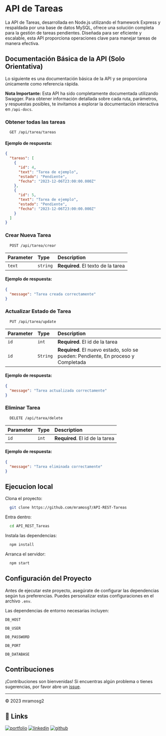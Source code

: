 # API de Tareas

La API de Tareas, desarrollada en Node.js utilizando el framework Express y respaldada por una base de datos MySQL, ofrece una solución completa para la gestión de tareas pendientes. Diseñada para ser eficiente y escalable, esta API proporciona operaciones clave para manejar tareas de manera efectiva.



## Documentación Básica de la API (Solo Orientativa)

Lo siguiente es una documentación básica de la API y se proporciona únicamente como referencia rápida. 

**Nota Importante:** Esta API ha sido completamente documentada utilizando Swagger. Para obtener información detallada sobre cada ruta, parámetros, y respuestas posibles, te invitamos a explorar la documentación interactiva en `/api-docs`.

### Obtener todas las tareas

```
  GET /api/tarea/tareas
```
#### Ejemplo de respuesta: 
```json
{
  "tareas": [
    {
      "id": 4,
      "text": "Tarea de ejemplo",
      "estado": "Pendiente",
      "fecha": "2023-12-06T23:00:00.000Z"
    },
    {
      "id": 5,
      "text": "Tarea de ejemplo",
      "estado": "Pendiente",
      "fecha": "2023-12-06T23:00:00.000Z"
    }
  ]
}
```
### Crear Nueva Tarea

```
  POST /api/tarea/crear
```
| Parameter | Type     | Description                |
| :-------- | :------- | :------------------------- |
| `text` | `string` | **Required**. El texto de la tarea |

#### Ejemplo de respuesta:  
```json
{
  "message": "Tarea creada correctamente"
}
```

### Actualizar Estado de Tarea

```
  PUT /api/tarea/update
```
| Parameter | Type     | Description                |
| :-------- | :------- | :------------------------- |
| `id` | `int` | **Required**. El id de la tarea |
| `id` | `String` | **Required**. El nuevo estado, solo se pueden: Pendiente, En proceso y Completada |

#### Ejemplo de respuesta: 
```json
{
  "message": "Tarea actualizada correctamente"
}
```

### Eliminar Tarea

```
  DELETE /api/tarea/delete
```
| Parameter | Type     | Description                |
| :-------- | :------- | :------------------------- |
| `id` | `int` | **Required**. El id de la tarea |

#### Ejemplo de respuesta: 
```json
{
  "message": "Tarea eliminada correctamente"
}
```
## Ejecucion local

Clona el proyecto:

```bash
  git clone https://github.com/mramosg7/API-REST-Tareas
```
Entra dentro:

```bash
  cd API_REST_Tareas
```
Instala las dependencias:
```bash
  npm install
```
Arranca el servidor:

```bash
  npm start
```

## Configuración del Proyecto

Antes de ejecutar este proyecto, asegúrate de configurar las dependencias según tus preferencias. Puedes personalizar estas configuraciones en el archivo `.env`.

Las dependencias de entorno necesarias incluyen:

`DB_HOST`

`DB_USER`

`DB_PASSWORD`

`DB_PORT`

`DB_DATABASE`

## Contribuciones

¡Contribuciones son bienvenidas! Si encuentras algún problema o tienes sugerencias, por favor abre un [issue](https://github.com/mramosg7/API-REST-Tareas/issues).

---

© 2023 mramosg2 

## 🔗 Links
[![portfolio](https://img.shields.io/badge/my_portfolio-800080?style=for-the-badge&logo=ko-fi&logoColor=white)](https://marioramosgarcia.es)
[![linkedin](https://img.shields.io/badge/linkedin-0A66C2?style=for-the-badge&logo=linkedin&logoColor=white)](https://www.linkedin.com/in/mario-ramos-garc%C3%ADa-b457aa2a4/)
[![github](https://img.shields.io/badge/github-000?style=for-the-badge&logo=github&logoColor=white)](https://github.com/mramosg7)

